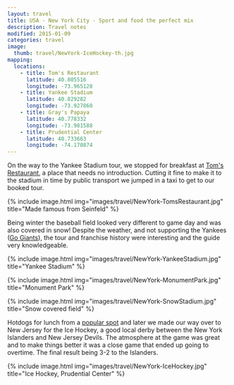 ```yaml
---
layout: travel
title: USA - New York City - Sport and food the perfect mix
description: Travel notes
modified: 2015-01-09
categories: travel
image:
  thumb: travel/NewYork-IceHockey-th.jpg
mapping:
  locations:
    - title: Tom's Restaurant
      latitude: 40.805516
      longitude: -73.965128
    - title: Yankee Stadium
      latitude: 40.829282
      longitude: -73.927860
    - title: Gray's Papaya
      latitude: 40.778332
      longitude: -73.981588
    - title: Prudential Center
      latitude: 40.733663
      longitude: -74.170874
---
```


On the way to the Yankee Stadium tour, we stopped for breakfast at [Tom's Restaurant](http://en.wikipedia.org/wiki/Tom's_Restaurant), a place that needs no introduction. Cutting it fine to make it to the stadium in time by public transport we jumped in a taxi to get to our booked tour.

{% include image.html img="images/travel/NewYork-TomsRestaurant.jpg" title="Made famous from Seinfeld" %}

Being winter the baseball field looked very different to game day and was also covered in snow! Despite the weather, and not supporting the Yankees ([Go Giants](http://sanfrancisco.giants.mlb.com)), the tour and franchise history were interesting and the guide very knowledgeable.

{% include image.html img="images/travel/NewYork-YankeeStadium.jpg" title="Yankee Stadium" %}

{% include image.html img="images/travel/NewYork-MonumentPark.jpg" title="Monument Park" %}

{% include image.html img="images/travel/NewYork-SnowStadium.jpg" title="Snow covered field" %}

Hotdogs for lunch from a [popular spot](http://en.wikipedia.org/wiki/Gray's_Papaya) and later we made our way over to New Jersey for the Ice Hockey, a good local derby between the New York Islanders and New Jersey Devils. The atmosphere at the game was great and to make things better it was a close game that ended up going to overtime. The final result being 3-2 to the Islanders.

{% include image.html img="images/travel/NewYork-IceHockey.jpg" title="Ice Hockey, Prudential Center" %}